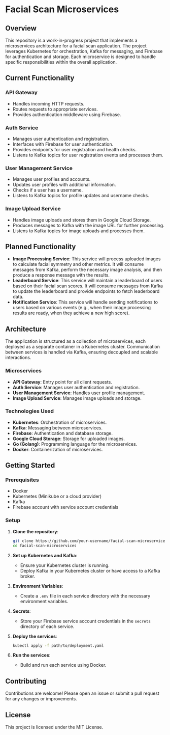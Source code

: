 # Facial Scan Microservices

## Overview

This repository is a work-in-progress project that implements a microservices architecture for a facial scan application. The project leverages Kubernetes for orchestration, Kafka for messaging, and Firebase for authentication and storage. Each microservice is designed to handle specific responsibilities within the overall application.

## Current Functionality

### API Gateway
- Handles incoming HTTP requests.
- Routes requests to appropriate services.
- Provides authentication middleware using Firebase.

### Auth Service
- Manages user authentication and registration.
- Interfaces with Firebase for user authentication.
- Provides endpoints for user registration and health checks.
- Listens to Kafka topics for user registration events and processes them.

### User Management Service
- Manages user profiles and accounts.
- Updates user profiles with additional information.
- Checks if a user has a username.
- Listens to Kafka topics for profile updates and username checks.

### Image Upload Service
- Handles image uploads and stores them in Google Cloud Storage.
- Produces messages to Kafka with the image URL for further processing.
- Listens to Kafka topics for image uploads and processes them.

## Planned Functionality

- **Image Processing Service**: This service will process uploaded images to calculate facial symmetry and other metrics. It will consume messages from Kafka, perform the necessary image analysis, and then produce a response message with the results.
- **Leaderboard Service**: This service will maintain a leaderboard of users based on their facial scan scores. It will consume messages from Kafka to update the leaderboard and provide endpoints to fetch leaderboard data.
- **Notification Service**: This service will handle sending notifications to users based on various events (e.g., when their image processing results are ready, when they achieve a new high score).

## Architecture

The application is structured as a collection of microservices, each deployed as a separate container in a Kubernetes cluster. Communication between services is handled via Kafka, ensuring decoupled and scalable interactions.

### Microservices

- **API Gateway**: Entry point for all client requests.
- **Auth Service**: Manages user authentication and registration.
- **User Management Service**: Handles user profile management.
- **Image Upload Service**: Manages image uploads and storage.

### Technologies Used

- **Kubernetes**: Orchestration of microservices.
- **Kafka**: Messaging between microservices.
- **Firebase**: Authentication and database storage.
- **Google Cloud Storage**: Storage for uploaded images.
- **Go (Golang)**: Programming language for the microservices.
- **Docker**: Containerization of microservices.

## Getting Started

### Prerequisites

- Docker
- Kubernetes (Minikube or a cloud provider)
- Kafka
- Firebase account with service account credentials

### Setup

1. **Clone the repository**:

    ```sh
    git clone https://github.com/your-username/facial-scan-microservices.git
    cd facial-scan-microservices
    ```

2. **Set up Kubernetes and Kafka**:
    - Ensure your Kubernetes cluster is running.
    - Deploy Kafka in your Kubernetes cluster or have access to a Kafka broker.

3. **Environment Variables**:
    - Create a `.env` file in each service directory with the necessary environment variables.

4. **Secrets**:
    - Store your Firebase service account credentials in the `secrets` directory of each service.

5. **Deploy the services**:

    ```sh
    kubectl apply -f path/to/deployment.yaml
    ```

6. **Run the services**:
    - Build and run each service using Docker.

## Contributing

Contributions are welcome! Please open an issue or submit a pull request for any changes or improvements.

## License

This project is licensed under the MIT License.
